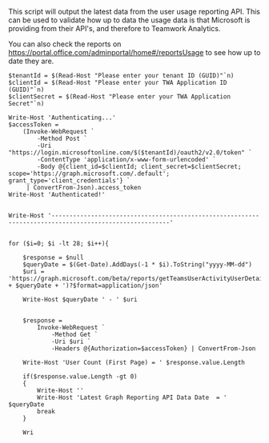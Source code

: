 
This script will output the latest data from the user usage reporting API. This can be used to validate how up to data the usage data is that Microsoft is providing from their API's, and therefore to Teamwork Analytics.

You can also check the reports on https://portal.office.com/adminportal/home#/reportsUsage to see how up to date they are.

```
$tenantId = $(Read-Host "Please enter your tenant ID (GUID)"`n)
$clientId = $(Read-Host "Please enter your TWA Application ID (GUID)"`n)
$clientSecret = $(Read-Host "Please enter your TWA Application Secret"`n)

Write-Host 'Authenticating...'
$accessToken =
    (Invoke-WebRequest `
        -Method Post `
        -Uri "https://login.microsoftonline.com/$($tenantId)/oauth2/v2.0/token" `
        -ContentType 'application/x-www-form-urlencoded' `
        -Body @{client_id=$clientId; client_secret=$clientSecret; scope='https://graph.microsoft.com/.default'; grant_type='client_credentials'} `
     | ConvertFrom-Json).access_token
Write-Host 'Authenticated!'


Write-Host '-------------------------------------------------------------------------------------------------------'


for ($i=0; $i -lt 28; $i++){

    $response = $null
    $queryDate = $(Get-Date).AddDays(-1 * $i).ToString("yyyy-MM-dd")
    $uri = 'https://graph.microsoft.com/beta/reports/getTeamsUserActivityUserDetail(date=' + $queryDate + ')?$format=application/json'

    Write-Host $queryDate ' - ' $uri


    $response =
        Invoke-WebRequest `
            -Method Get `
            -Uri $uri `
            -Headers @{Authorization=$accessToken} | ConvertFrom-Json
    
    Write-Host 'User Count (First Page) = ' $response.value.Length

    if($response.value.Length -gt 0)
    {
        Write-Host ''
        Write-Host 'Latest Graph Reporting API Data Date  = ' $queryDate
        break
    }

    Wri
```
